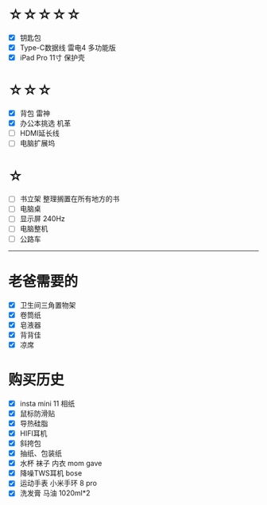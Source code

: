 # ☆☆☆☆☆
- [x] 钥匙包
- [x] Type-C数据线 雷电4 多功能版
- [x] iPad Pro 11寸 保护壳

# ☆☆☆
- [x] 背包 雷神
- [x] 办公本挑选 机革
- [ ] HDMI延长线
- [ ] 电脑扩展坞

# ☆
- [ ] 书立架 整理搁置在所有地方的书
- [ ] 电脑桌
- [ ] 显示屏 240Hz
- [ ] 电脑整机
- [ ] 公路车

---
# 老爸需要的

- [x] 卫生间三角置物架
- [x] 卷筒纸
- [x] 皂液器
- [x] 背背佳
- [x] 凉席

# 购买历史

- [x] insta mini 11 相纸
- [x] 鼠标防滑贴
- [x] 导热硅脂
- [x] HIFI耳机
- [x] 斜挎包
- [x] 抽纸、包装纸
- [x] 水杯 袜子 内衣 mom gave
- [x] 降噪TWS耳机 bose
- [x] 运动手表 小米手环 8 pro
- [x] 洗发膏 马油 1020ml\*2
